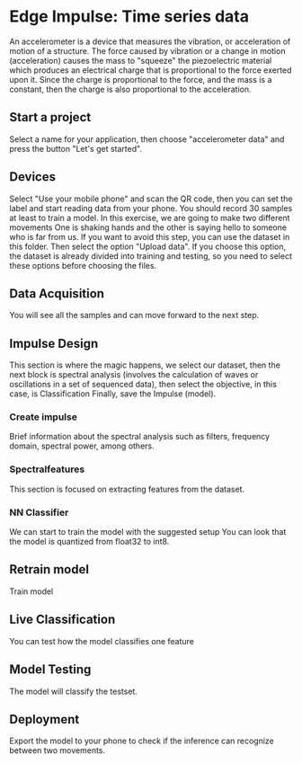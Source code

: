 # Edge Impulse: Time series data #

An accelerometer is a device that measures the vibration, or acceleration of motion of a structure. The force caused by vibration or a change in motion (acceleration) causes the mass to "squeeze" the piezoelectric material which produces an electrical charge that is proportional to the force exerted upon it. Since the charge is proportional to the force, and the mass is a constant, then the charge is also proportional to the acceleration.

## Start a project ##
 Select a name for your application, then choose "accelerometer data" and press the button "Let's get started". 
 ## Devices ###
 
Select "Use your mobile phone" and scan the QR code, then you can set the label and start reading data from your phone. You should record 30 samples at least to train a model. In this exercise, we are going to make two different movements One is shaking hands and the other is saying hello to someone who is far from us. If you want to avoid this step, you can use the dataset in this folder. Then select the option "Upload data". If you choose this option, the dataset is already divided into training and testing, so you need to select these options before choosing the files. 
 
 ## Data Acquisition ##
 
 You will see all the samples and can move forward to the next step. 
 
 ## Impulse Design ##
 
 This section is where the magic happens, we select our dataset, then the next block is spectral analysis (involves the calculation of waves or oscillations in a set of sequenced data), then select the objective, in this case, is Classification Finally, save the Impulse (model). 

### Create impulse ###
Brief information about the spectral analysis such as filters, frequency domain, spectral power, among others.

 ### Spectralfeatures ###
This section is focused on extracting features from the dataset.

### NN Classifier ###
We can start to train the model with the suggested setup
You can look that the model is quantized from float32 to int8.

## Retrain model ##

Train model
## Live Classification ## 
You can test how the model classifies one feature 

## Model Testing ##
The model will classify the testset.

## Deployment ##
Export the model to your phone to check if the inference can recognize between two movements.
 




 
 
